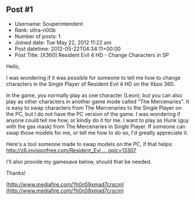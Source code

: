 ## Post #1
- Username: Souperintendent
- Rank: ultra-n00b
- Number of posts: 1
- Joined date: Tue May 22, 2012 11:22 am
- Post datetime: 2012-05-22T04:34:11+00:00
- Post Title: [X360] Resident Evil 4 HD - Change Characters in SP

Hello,

I was wondering if it was possible for someone to tell me how to change characters in the Single Player of Resident Evil 4 HD on the Xbox 360.

In the game, you normally play as one character (Leon), but you can also play as other characters in another game mode called "The Mercenaries". It is easy to swap characters from The Mercenaries to the Single Player on the PC, but I do not have the PC version of the game. I was wondering if anyone could tell me how, or kindly do it for me. I want to play as Hunk (guy with the gas mask) from The Mercenaries in Single Player. If someone can swap those models for me, or tell me how to do so, I'd greatly appreciate it.

Here's a tool someone made to swap models on the PC, if that helps: [http://z6.invisionfree.com/Resident_Evi ... opic=13307](http://z6.invisionfree.com/Resident_Evil_4_PC/index.php?showtopic=13307)

I'll also provide my gamesave below, should that be needed.

Thanks! 

[http://www.mediafire.com/?h0n59xmad7crscm](http://www.mediafire.com/?h0n59xmad7crscm)
